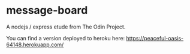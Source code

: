 # message-board
A nodejs / express etude from The Odin Project. 

You can find a version deployed to heroku here: https://peaceful-oasis-64148.herokuapp.com/
